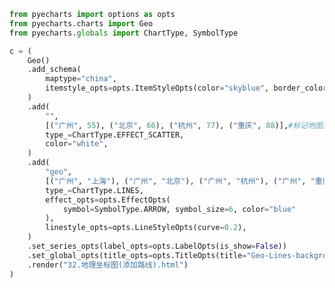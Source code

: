 
<BlogInfo title="65.地理坐标图添加路线" author="白日梦想猿" pv=0 read_times=0 pre_cost_time=0分46秒 category="pyecharts学习" tag_list="['pyecharts学习']" create_time="2021.01.22 14:46:31" update_time="2021.01.22 14:52:06" />

```python
from pyecharts import options as opts
from pyecharts.charts import Geo
from pyecharts.globals import ChartType, SymbolType

c = (
    Geo()
    .add_schema(
        maptype="china",
        itemstyle_opts=opts.ItemStyleOpts(color="skyblue", border_color="black"), #添加背景颜色和边界线颜色
    )
    .add(
        "",
        [("广州", 55), ("北京", 66), ("杭州", 77), ("重庆", 88)],#标记地图上的某些位置
        type_=ChartType.EFFECT_SCATTER,
        color="white",
    )
    .add(
        "geo",
        [("广州", "上海"), ("广州", "北京"), ("广州", "杭州"), ("广州", "重庆")],#添加路线
        type_=ChartType.LINES,
        effect_opts=opts.EffectOpts(
            symbol=SymbolType.ARROW, symbol_size=6, color="blue"
        ),
        linestyle_opts=opts.LineStyleOpts(curve=0.2),
    )
    .set_series_opts(label_opts=opts.LabelOpts(is_show=False))
    .set_global_opts(title_opts=opts.TitleOpts(title="Geo-Lines-background"))
    .render("32.地理坐标图(添加路线).html")
)

```
